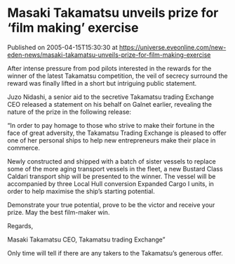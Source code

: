 # Masaki Takamatsu unveils prize for ‘film making’ exercise
Published on 2005-04-15T15:30:30 at https://universe.eveonline.com/new-eden-news/masaki-takamatsu-unveils-prize-for-film-making-exercise

After intense pressure from pod pilots interested in the rewards for the winner of the latest Takamatsu competition, the veil of secrecy surround the reward was finally lifted in a short but intriguing public statement. 

Juzo Nidashi, a senior aid to the secretive Takamatsu trading Exchange CEO released a statement on his behalf on Galnet earlier, revealing the nature of the prize in the following release: 

“In order to pay homage to those who strive to make their fortune in the face of great adversity, the Takamatsu Trading Exchange is pleased to offer one of her personal ships to help new entrepreneurs make their place in commerce. 

Newly constructed and shipped with a batch of sister vessels to replace some of the more aging transport vessels in the fleet, a new Bustard Class Caldari transport ship will be presented to the winner. The vessel will be accompanied by three Local Hull conversion Expanded Cargo I units, in order to help maximise the ship’s starting potential. 

Demonstrate your true potential, prove to be the victor and receive your prize. May the best film-maker win. 

Regards, 

Masaki Takamatsu CEO, Takamatsu trading Exchange” 

Only time will tell if there are any takers to the Takamatsu’s generous offer.
